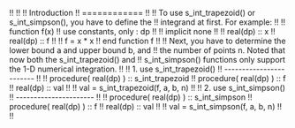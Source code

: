 !!
!!
!! Introduction
!! ============
!!
!! To use s_int_trapezoid() or s_int_simpson(), you have to define the
!! integrand at first. For example:
!!
!!  function f(x)
!!     use constants, only : dp
!!
!!     implicit none
!!
!!     real(dp) :: x
!!     real(dp) :: f
!!
!!     f = x * x
!!  end function f
!!
!! Next, you have to determine the lower bound a and upper bound b, and
!! the number of points n. Noted that now both the s_int_trapezoid() and
!! s_int_simpson() functions only support the 1-D numerical integration.
!!
!! 1. use s_int_trapezoid()
!! ------------------------
!!
!! procedure( real(dp) ) :: s_int_trapezoid
!! procedure( real(dp) ) :: f
!! real(dp) :: val
!!
!! val = s_int_trapezoid(f, a, b, n)
!!
!! 2. use s_int_simpson()
!! ----------------------
!!
!! procedure( real(dp) ) :: s_int_simpson
!! procedure( real(dp) ) :: f
!! real(dp) :: val
!!
!! val = s_int_simpson(f, a, b, n)
!!
!!
